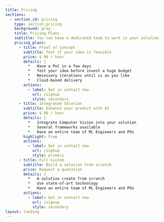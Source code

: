 ```yaml
---
title: Pricing
sections:
  - section_id: pricing
    type: section_pricing
    background: gray
    title: Pricing Plans
    subtitle: You can have a dedicated team to work in your solution
    pricing_plans:
      - title: Proof of Concept
        subtitle: Test if your idea is feasible
        price: $ 99 / hour
        details: |
          *   Have a PoC in a few days
          *   Test your idea before invest a huge budget
          *   Necessary iterations until is as you like
          *   Cloud-based delivery
        actions:
          - label: Get in contact now
            url: /signup
            style: secondary
      - title: Integrated Solution
        subtitle: Enhance your product with AI
        price: $ 80 / hour
        details: |
          *   Integrate Computer Vision into your solution
          *   Several frameworks available
          *   Have an entire team of ML Engineers and POs
        highlight: true
        actions:
          - label: Get in contact now
            url: /signup
            style: primary
      - title: Full Custom
        subtitle: Build a solution from scratch
        price: Request a quotation
        details: |
          *   A solution create from scratch 
          *   Use state-of-art technology
          *   Have an entire team of ML Engineers and POs
        actions:
          - label: Get in contact now
            url: /signup
            style: secondary
layout: landing
---
```

